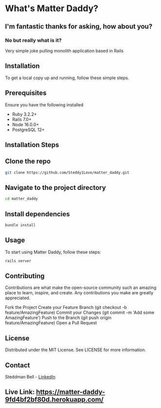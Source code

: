 # What's Matter Daddy?
## I'm fantastic thanks for asking, how about you?
### No but really what is it?
Very simple joke pulling monolith application based in Rails

## Installation
To get a local copy up and running, follow these simple steps.

## Prerequisites
Ensure you have the following installed
- Ruby 3.2.2+
- Rails 7.0+
- Node 16.0.0+
- PostgreSQL 12+

## Installation Steps
## Clone the repo
```sh
git clone https://github.com/Steddy1Love/matter_daddy.git
```

## Navigate to the project directory
```sh
cd matter_daddy
```
## Install dependencies
```sh
bundle install
```

## Usage
To start using Matter Daddy, follow these steps:

```sh
rails server
```

## Contributing
Contributions are what make the open-source community such an amazing place to learn, inspire, and create. Any contributions you make are greatly appreciated.

Fork the Project
Create your Feature Branch (git checkout -b feature/AmazingFeature)
Commit your Changes (git commit -m 'Add some AmazingFeature')
Push to the Branch (git push origin feature/AmazingFeature)
Open a Pull Request

## License
Distributed under the MIT License. See LICENSE for more information.

## Contact
Steddman Bell - [LinkedIn](https://www.linkedin.com/in/steddman-bell/)

## Live Link: https://matter-daddy-9fd4bf2bf80d.herokuapp.com/
